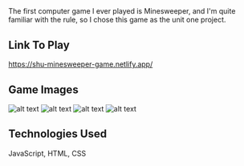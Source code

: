 ## <Minesweeper>

The first computer game I ever played is Minesweeper, and I'm quite familiar with the rule, so I chose this game as the unit one project.

## Link To Play
https://shu-minesweeper-game.netlify.app/

## Game Images
![alt text](https://i.imgur.com/0f1UQh3.png)
![alt text](https://i.imgur.com/b9RUGNg.png)
![alt text](https://i.imgur.com/phURjcC.png)
![alt text](https://i.imgur.com/VgP7PdH.png)

## Technologies Used
JavaScript, HTML, CSS

